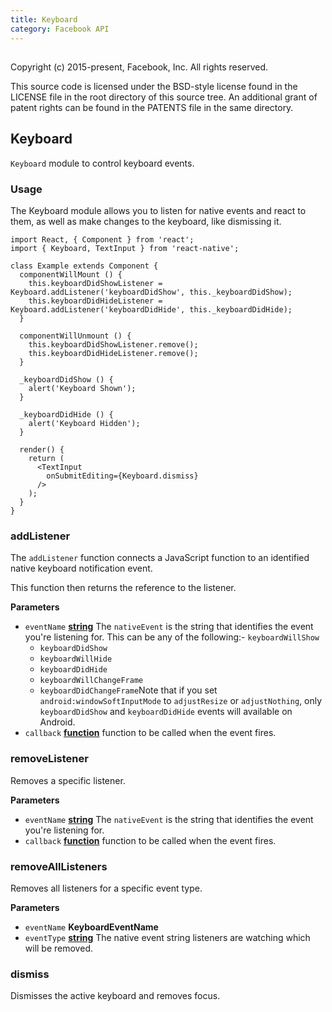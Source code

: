 ```yaml
---
title: Keyboard
category: Facebook API
---
```

<!-- Generated by documentation.js. Update this documentation by updating the source code. -->

## 

Copyright (c) 2015-present, Facebook, Inc.
All rights reserved.

This source code is licensed under the BSD-style license found in the
LICENSE file in the root directory of this source tree. An additional grant
of patent rights can be found in the PATENTS file in the same directory.

## Keyboard

`Keyboard` module to control keyboard events.

### Usage

The Keyboard module allows you to listen for native events and react to them, as
well as make changes to the keyboard, like dismissing it.

    import React, { Component } from 'react';
    import { Keyboard, TextInput } from 'react-native';

    class Example extends Component {
      componentWillMount () {
        this.keyboardDidShowListener = Keyboard.addListener('keyboardDidShow', this._keyboardDidShow);
        this.keyboardDidHideListener = Keyboard.addListener('keyboardDidHide', this._keyboardDidHide);
      }

      componentWillUnmount () {
        this.keyboardDidShowListener.remove();
        this.keyboardDidHideListener.remove();
      }

      _keyboardDidShow () {
        alert('Keyboard Shown');
      }

      _keyboardDidHide () {
        alert('Keyboard Hidden');
      }

      render() {
        return (
          <TextInput
            onSubmitEditing={Keyboard.dismiss}
          />
        );
      }
    }

### addListener

The `addListener` function connects a JavaScript function to an identified native
keyboard notification event.

This function then returns the reference to the listener.

**Parameters**

-   `eventName` **[string](https://developer.mozilla.org/en-US/docs/Web/JavaScript/Reference/Global_Objects/String)** The `nativeEvent` is the string that identifies the event you're listening for.  This
    can be any of the following:-   `keyboardWillShow`
    -   `keyboardDidShow`
    -   `keyboardWillHide`
    -   `keyboardDidHide`
    -   `keyboardWillChangeFrame`
    -   `keyboardDidChangeFrame`Note that if you set `android:windowSoftInputMode` to `adjustResize`  or `adjustNothing`,
    only `keyboardDidShow` and `keyboardDidHide` events will available on Android.
-   `callback` **[function](https://developer.mozilla.org/en-US/docs/Web/JavaScript/Reference/Statements/function)** function to be called when the event fires.

### removeListener

Removes a specific listener.

**Parameters**

-   `eventName` **[string](https://developer.mozilla.org/en-US/docs/Web/JavaScript/Reference/Global_Objects/String)** The `nativeEvent` is the string that identifies the event you're listening for.
-   `callback` **[function](https://developer.mozilla.org/en-US/docs/Web/JavaScript/Reference/Statements/function)** function to be called when the event fires.

### removeAllListeners

Removes all listeners for a specific event type.

**Parameters**

-   `eventName` **KeyboardEventName** 
-   `eventType` **[string](https://developer.mozilla.org/en-US/docs/Web/JavaScript/Reference/Global_Objects/String)** The native event string listeners are watching which will be removed.

### dismiss

Dismisses the active keyboard and removes focus.
